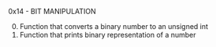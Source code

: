 0x14 - BIT MANIPULATION

0. Function that converts a binary number to an unsigned int
1. Function that prints binary representation of a number
